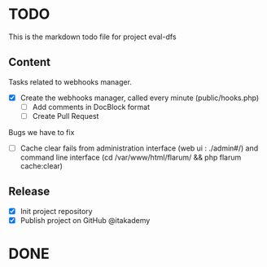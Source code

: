 # TODO

This is the markdown todo file for project eval-dfs

## Content

Tasks related to webhooks manager.

- [x] Create the webhooks manager, called every minute (public/hooks.php)
  - [ ] Add comments in DocBlock format
  - [ ] Create Pull Request

Bugs we have to fix
- [ ] Cache clear fails from administration interface (web ui : ./admin#/) and command line interface (cd /var/www/html/flarum/ && php flarum cache:clear)

## Release

- [x] Init project repository
- [X] Publish project on GitHub @itakademy

# DONE
